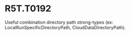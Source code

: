# R5T.T0192
Useful combination directory path strong-types (ex: LocalRunSpecificDirectoryPath, CloudDataDirectoryPath).